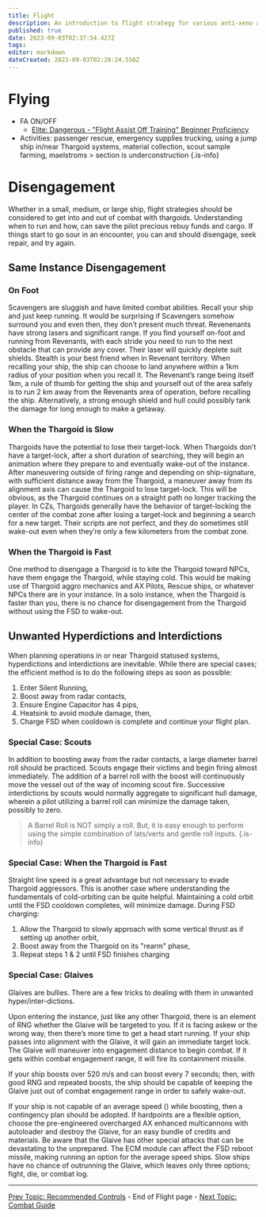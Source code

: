 ```yaml
---
title: Flight
description: An introduction to flight strategy for various anti-xeno activities
published: true
date: 2023-09-03T02:37:54.427Z
tags:
editor: markdown
dateCreated: 2023-09-03T02:20:24.558Z
---
```


# Flying

- FA ON/OFF
  - [Elite: Dangerous - "Flight Assist Off Training" Beginner Proficiency](https://www.youtube.com/watch?v=U6zIXu52RnA&list=PLYx7o8laj9zCHVZxq_88_0Lj4fGHpUxCD&index=3)
- Activities: passenger rescue, emergency supplies trucking, using a jump ship in/near Thargoid systems, material collection, scout sample farming, maelstroms > section is underconstruction {.is-info}


# Disengagement

Whether in a small, medium, or large ship, flight strategies should be considered to get into and out of combat with thargoids. Understanding when to run and how, can save the pilot precious rebuy funds and cargo. If things start to go sour in an encounter, you can and should disengage, seek repair, and try again.

## Same Instance Disengagement
### On Foot

Scavengers are sluggish and have limited combat abilities. Recall your ship and just keep running. It would be surprising if Scavengers somehow surround you and even then, they don’t present much threat. Revenenants have strong lasers and significant range. If you find yourself on-foot and running from Revenants, with each stride you need to run to the next obstacle that can provide any cover. Their laser will quickly deplete suit shields. Stealth is your best friend when in Revenant territory. When recalling your ship, the ship can choose to land anywhere within a 1km radius of your position when you recall it. The Revenant’s range being itself 1km, a rule of thumb for getting the ship and yourself out of the area safely is to run 2 km away from the Revenants area of operation, before recalling the ship. Alternatively, a strong enough shield and hull could possibly tank the damage for long enough to make a getaway.

### When the Thargoid is Slow

Thargoids have the potential to lose their target-lock. When Thargoids don’t have a target-lock, after a short duration of searching, they will begin an animation where they prepare to and eventually wake-out of the instance. After maneuvering outside of firing range and depending on ship-signature, with sufficient distance away from the Thargoid, a maneuver away from its alignment axis can cause the Thargoid to lose target-lock. This will be obvious, as the Thargoid continues on a straight path no longer tracking the player. In CZs, Thargoids generally have the behavior of target-locking the center of the combat zone after losing a target-lock and beginning a search for a new target. Their scripts are not perfect, and they do sometimes still wake-out even when they’re only a few kilometers from the combat zone.

### When the Thargoid is Fast

One method to disengage a Thargoid is to kite the Thargoid toward NPCs, have them engage the Thargoid, while staying cold. This would be making use of Thargoid aggro mechanics and AX Pilots, Rescue ships, or whatever NPCs there are in your instance. In a solo instance, when the Thargoid is faster than you, there is no chance for disengagement from the Thargoid without using the FSD to wake-out.

## Unwanted Hyperdictions and Interdictions

When planning operations in or near Thargoid statused systems, hyperdictions and interdictions are inevitable. While there are special cases; the efficient method is to do the following steps as soon as possible:
1. Enter Silent Running,
1. Boost away from radar contacts,
1. Ensure Engine Capacitor has 4 pips,
1. Heatsink to avoid module damage, then,
1. Charge FSD when cooldown is complete and continue your flight plan.

### Special Case: Scouts

In addition to boosting away from the radar contacts, a large diameter barrel roll should be practiced. Scouts engage their victims and begin firing almost immediately. The addition of a barrel roll with the boost will continuously move the vessel out of the way of incoming scout fire. Successive interdictions by scouts would normally aggregate to significant hull damage, wherein a pilot utilizing a barrel roll can minimize the damage taken, possibly to zero.

> A Barrel Roll is NOT simply a roll. But, it is easy enough to perform using the simple combination of lats/verts and gentle roll inputs. {.is-info}

### Special Case: When the Thargoid is Fast

Straight line speed is a great advantage but not necessary to evade Thargoid aggressors. This is another case where understanding the fundamentals of cold-orbiting can be quite helpful. Maintaining a cold orbit until the FSD cooldown completes, will minimize damage. During FSD charging:
1. Allow the Thargoid to slowly approach with some vertical thrust as if setting up another orbit,
1. Boost away from the Thargoid on its "rearm" phase,
3. Repeat steps 1 & 2 until FSD finishes charging

### Special Case: Glaives

Glaives are bullies. There are a few tricks to dealing with them in unwanted hyper/inter-dictions.

Upon entering the instance, just like any other Thargoid, there is an element of RNG whether the Glaive will be targeted to you. If it is facing askew or the wrong way, then there’s more time to get a head start running. If your ship passes into alignment with the Glaive, it will gain an immediate target lock. The Glaive will maneuver into engagement distance to begin combat. If it gets within combat engagement range, it will fire its containment missile.


If your ship boosts over 520 m/s and can boost every 7 seconds; then, with good RNG and repeated boosts, the ship should be capable of keeping the Glaive just out of combat engagement range in order to safely wake-out.

If your ship is not capable of an average speed () while boosting, then a contingency plan should be adopted. If hardpoints are a flexible option, choose the pre-engineered overcharged AX enhanced multicannons with autoloader and destroy the Glaive, for an easy bundle of credits and materials. Be aware that the Glaive has other special attacks that can be devastating to the unprepared. The ECM module can affect the FSD reboot missile, making running an option for the average speed ships. Slow ships have no chance of outrunning the Glaive, which leaves only three options; fight, die, or combat log.

---

[Prev Topic: Recommended Controls](/en/recommended-controls) - End of Flight page - [Next Topic: Combat Guide](/en/advanced-combat-guide)